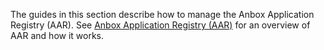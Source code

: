 The guides in this section describe how to manage the Anbox Application Registry (AAR).
See [Anbox Application Registry (AAR)](https://discourse.ubuntu.com/t/anbox-application-registry-aar/17761) for an overview of AAR and how it works.


